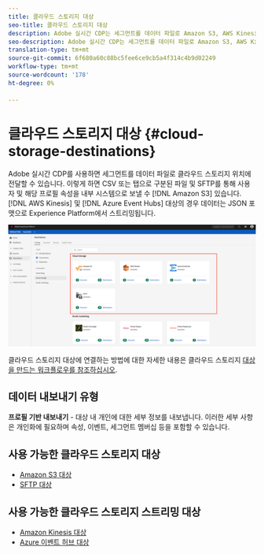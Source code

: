 ```yaml
---
title: 클라우드 스토리지 대상
seo-title: 클라우드 스토리지 대상
description: Adobe 실시간 CDP는 세그먼트를 데이터 파일로 Amazon S3, AWS Kinesis, Azure 이벤트 허브 또는 SFTP 클라우드 스토리지 위치에 전달할 수 있습니다.
seo-description: Adobe 실시간 CDP는 세그먼트를 데이터 파일로 Amazon S3, AWS Kinesis, Azure 이벤트 허브 또는 SFTP 클라우드 스토리지 위치에 전달할 수 있습니다.
translation-type: tm+mt
source-git-commit: 6f680a60c88bc5fee6ce9cb5a4f314c4b9d02249
workflow-type: tm+mt
source-wordcount: '178'
ht-degree: 0%

---
```



# 클라우드 스토리지 대상 {#cloud-storage-destinations}

Adobe 실시간 CDP를 사용하면 세그먼트를 데이터 파일로 클라우드 스토리지 위치에 전달할 수 있습니다. 이렇게 하면 CSV 또는 탭으로 구분된 파일 및 SFTP를 통해 사용자 및 해당 프로필 속성을 내부 시스템으로 보낼 수 [!DNL Amazon S3] 있습니다. [!DNL AWS Kinesis] 및 [!DNL Azure Event Hubs] 대상의 경우 데이터는 JSON 포맷으로 Experience Platform에서 스트리밍됩니다.

![Adobe Cloud 스토리지 대상](/help/rtcdp/destinations/assets/cloud-storage-destinations.png)

클라우드 스토리지 대상에 연결하는 방법에 대한 자세한 내용은 클라우드 스토리지 [대상을 만드는 워크플로우를 참조하십시오](/help/rtcdp/destinations/cloud-storage-destinations-workflow.md).

## 데이터 내보내기 유형

**프로필 기반 내보내기** - 대상 내 개인에 대한 세부 정보를 내보냅니다. 이러한 세부 사항은 개인화에 필요하며 속성, 이벤트, 세그먼트 멤버십 등을 포함할 수 있습니다.

## 사용 가능한 클라우드 스토리지 대상

* [Amazon S3 대상](/help/rtcdp/destinations/amazon-s3-destination.md)
* [SFTP 대상](/help/rtcdp/destinations/sftp-destination.md)

## 사용 가능한 클라우드 스토리지 스트리밍 대상

* [Amazon Kinesis 대상](/help/rtcdp/destinations/amazon-kinesis-destination.md)
* [Azure 이벤트 허브 대상](/help/rtcdp/destinations/azure-event-hubs-destination.md)